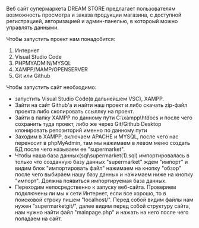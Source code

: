Веб сайт супермаркета DREAM STORE предлагает пользователям возможность просмотра и заказа продукции магазина, с доступной регистрацией, авторизацией и админ-панелью, в котороый можно управлять данными.

Чтобы запустить проект нам понадобится: 

1. Интернет
2. Visual Studio Code 
2. PHPMYADMIN/MYSQL
3. XAMPP/MAMP/OPENSERVER 
4. Git или Github  

Чтобы запустить сайт необходимо:
 - запустить Visual Studio Code(в дальнейшем VSC), XAMPP.
 - Зайти на сайт Github'a и найти наш проект и либо скачать zip-файл проекта либо скопировать ссыллку на проект.
 - Зайти в папку XAMPP по данному пути C:\xampp\htdocs и после чего сохранить туда проект, либо же через Git/Github Desktop клонировать репозиторий именно по данному пути
 - Заходим в XAMPP, включаем APACHE и MYSQL, после чего нас переносит в phpMyAdmin, там мы нажимаем в левом меню создать БД после чего называем ее "supermarket".
 - Чтобы наша база данных(sql\supermarket(1).sql) импортировалась в только что созданную базу данных "supermarket" ждем "импорт" и видим блок "импортировать файл" нажимаем на кнопку "обзор" после чего выбираем нашу базу данных и нажимаем ниже на кнопку "импорт". Должна появиться импортируемая база данных.
 - Переходим непосредственно к запуску веб-сайта. Проверяем подключены ли мы к сети Интернет, если все хорошо, то в поисковой строку пишем "localhost/". Перед собой видим файлы нам нужен "supermarketgit/", далее видим перед собой структуру сайта, нам нужно найти файл "mainpage.php" и нажать на него после чего попадаем на сайт.
